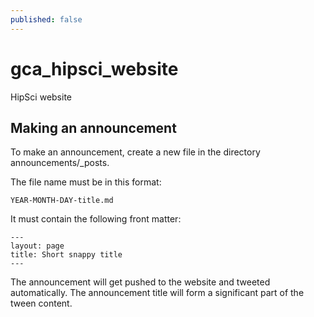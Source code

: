 ```yaml
---
published: false
---
```

# gca_hipsci_website
HipSci website

## Making an announcement

To make an announcement, create a new file in the directory announcements/_posts.

The file name must be in this format:

    YEAR-MONTH-DAY-title.md
    
It must contain the following front matter:

    ---
    layout: page
    title: Short snappy title
    ---

The announcement will get pushed to the website and tweeted automatically.  The announcement title will form a significant part of the tween content.
